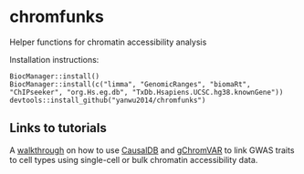 # chromfunks
Helper functions for chromatin accessibility analysis

Installation instructions:

```
BiocManager::install()
BiocManager::install(c("limma", "GenomicRanges", "biomaRt", "ChIPseeker", "org.Hs.eg.db", "TxDb.Hsapiens.UCSC.hg38.knownGene"))
devtools::install_github("yanwu2014/chromfunks")
```

## Links to tutorials
A [walkthrough](https://yanwu2014.github.io/chromfunks/Tutorials/gChromVAR_example.html) on how to use [CausalDB](http://mulinlab.org/causaldb/index.html) and [gChromVAR](https://github.com/caleblareau/gchromVAR) to link GWAS traits to cell types using single-cell or bulk chromatin accessibility data.
